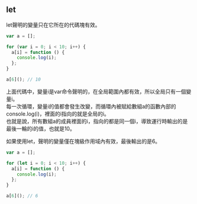 ## let

let聲明的變量只在它所在的代碼塊有效。

```javascript
var a = [];

for (var i = 0; i < 10; i++) {
  a[i] = function () {
    console.log(i);
  };
}

a[6](); // 10
```

上面代碼中，變量i是var命令聲明的，在全局範圍內都有效，所以全局只有一個變量i。<br />
每一次循環，變量i的值都會發生改變，而循環內被賦給數組a的函數內部的console.log(i)，裡面的i指向的就是全局的i。<br />
也就是說，所有數組a的成員裡面的i，指向的都是同一個i，導致運行時輸出的是最後一輪的i的值，也就是10。

如果使用let，聲明的變量僅在塊級作用域內有效，最後輸出的是6。

```javascript
var a = [];

for (let i = 0; i < 10; i++) {
  a[i] = function () {
    console.log(i);
  };
}

a[6](); // 6
```